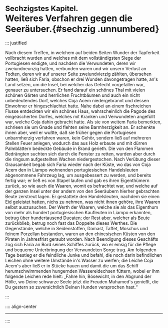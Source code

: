 # <small>Sechzigstes Kapitel.</small><br />Weiteres Verfahren gegen die Seeräuber.{#sechzig .unnumbered}

::: justified

Nach diesem Treffen, in welchem auf beiden Seiten Wunder der Tapferkeit
vollbracht wurden und welches mit dem vollständigsten Siege der Portugiesen
endigte, und nachdem die Verwundeten, deren wir zweiundneunzig hatten, verbunden
waren und wir unsern Verlust an Todten, deren wir auf unserer Seite
zweiundvierzig zählten, übersehen hatten, ließ sich Faria, obschon er drei
Wunden davongetragen hatte, an's Land setzen, um die Insel, bei welcher das
Gefecht vorgefallen war, genauer zu untersuchen. Er fand darauf ein schönes Thal
mit vielen schönen Gärten und herrlichen Fruchtbäumen und auch ein nicht
unbedeutendes Dorf, welches Coja Acem niedergebrannt und dessen Einwohner er
hingeschlachtet hatte. Nahe dabei an einem fischreichen Flusse entdeckten wir
ein schönes Haus, wahrscheinlich die Pagode des eingeäscherten Dorfes, welches
mit Kranken und Verwundeten angefüllt war, welche Coja dahin gebracht hatte. Als
sie von weitem Faria bemerkten, schrieen sie um Gnade und flehten seine
Barmherzigkeit an. Er schenkte ihnen aber, weil er wußte, daß sie früher gegen
die Portugiesen unbarmherzig verfahren waren, kein Gehör, sondern ließ auf
mehreren Stellen Feuer anlegen, wodurch das aus Holz erbaute und mit dürren
Palmblättern bedeckte Gebäude in Brand gerieth. Die von den Flammen Bedrängten
suchten sich durch die Fenster zu retten, wurden aber durch die ringsum
aufgestellten Wachen niedergestochen. Nach Verübung dieser Grausamkeit begab
sich Faria wieder nach der Küste, wo das von Coja Acem den in Liampo wohnenden
portugiesischen Handelsleuten abgenommene Fahrzeug lag, um ausgebessert zu
werden, und bereits fertig war; er ließ es von Stapel laufen und gab es ihren
Eigenthümern zurück, so wie auch die Waaren, womit es befrachtet war, und welche
auf der ganzen Insel unter der andern von den Seeräubern hierher gebrachten
Beute zerstreut lagen. Er gestattete den Handelsleuten, nachdem sie einen Eid
geleistet hatten, nichs zu nehmen, was nicht ihnen gehöre, ihre Waaren selbst
auszusuchen. Der Werth der Waaren, welche sie als das Eigenthum von mehr als
hundert portugiesischen Kaufleuten in Liampo erkannten, betrug über
hundertausend Ducaten; der Rest aber, welcher als Beute zurückblieb, betrug noch
fast das Doppelte dieses Werthes. Die Gegenstände, welche in Seidenstoffen,
Damast, Taffet, Moschus und feinem Porzellan bestanden, waren an den
chinesischen Küsten von den Piraten in Jahresfrist geraubt worden. Nach
Beendigung dieses Geschäfts zog sich Faria an Bord seines Schiffes zurück, wo er
emsig für die Pflege und bequeme Unterbringung der Verwundeten Sorge trug. Am
folgenden Tage bestieg er die feindliche Junke und befahl, die noch darin
befindlichen Leichen ohne weitere Umstände in's Wasser zu werfen; die Leiche
Coja Acem's aber ließ er in Stücke hauen und damit die um das Schiff
herumschwimmenden hungernden Wassereidechsen füttern, wobei er ihm folgende
Leichen rede hielt: „Fahre hin, Bösewicht, in den Abgrund der Hölle, wo Deine
schwarze Seele jetzt die Freuden Muhamed's genießt, die Du gestern so
zuversichtlich Deinen Hunden versprochen hast.“ 

:::


:::: align-center
****
::::
